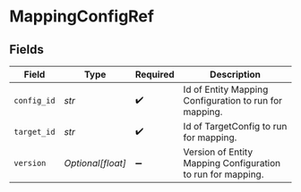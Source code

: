 # MappingConfigRef


## Fields

| Field                                                       | Type                                                        | Required                                                    | Description                                                 |
| ----------------------------------------------------------- | ----------------------------------------------------------- | ----------------------------------------------------------- | ----------------------------------------------------------- |
| `config_id`                                                 | *str*                                                       | :heavy_check_mark:                                          | Id of Entity Mapping Configuration to run for mapping.      |
| `target_id`                                                 | *str*                                                       | :heavy_check_mark:                                          | Id of TargetConfig to run for mapping.                      |
| `version`                                                   | *Optional[float]*                                           | :heavy_minus_sign:                                          | Version of Entity Mapping Configuration to run for mapping. |